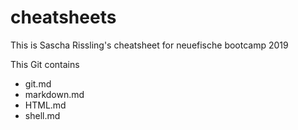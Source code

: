 # cheatsheets

This is Sascha Rissling's cheatsheet for neuefische bootcamp 2019

This Git contains

<ul>
  <li>git.md  
  <li>markdown.md
  <li>HTML.md
  <li>shell.md
</ul>
